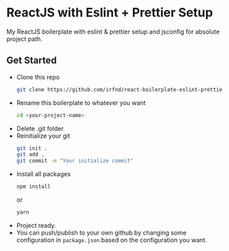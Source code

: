 # ReactJS with Eslint + Prettier Setup

My ReactJS boilerplate with eslint & prettier setup and jsconfig for absolute project path.

## Get Started

- Clone this repo
  ```bash
  git clone https://github.com/irfnd/react-boilerplate-eslint-prettier
  ```
- Rename this boilerplate to whatever you want
  ```bash
  cd <your-project-name>
  ```
- Delete .git folder
- Reinitialize your git
  ```bash
  git init .
  git add .
  git commit -m "Your initialize commit"
  ```
- Install all packages
  ```bash
  npm install
  ```
  or
  ```bash
  yarn
  ```
- Project ready.
- You can push/publish to your own github by changing some configuration in `package.json` based on the configuration you want.
